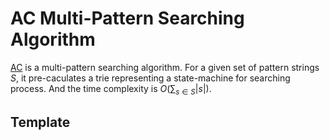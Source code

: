 # AC Multi-Pattern Searching Algorithm

[AC](https://en.wikipedia.org/wiki/Aho%E2%80%93Corasick_algorithm) is a multi-pattern searching algorithm. For a
given set of pattern strings $S$, it pre-caculates a trie representing a state-machine for searching process. And
the time complexity is $O(\sum_{s \in S} |s|)$.

## Template

```{c++}

```
